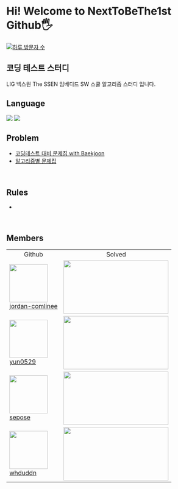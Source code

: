 # Hi! Welcome to NextToBeThe1st Github🖐️
[![하루 방문자 수](https://hits.seeyoufarm.com/api/count/incr/badge.svg?url=https://github.com/NextToBeThe1st)](https://github.com/tony9402/baekjoon)

## 코딩 테스트 스터디
LIG 넥스원 The SSEN 임베디드 SW 스쿨 알고리즘 스터디 입니다.

## Language
<img src="https://img.shields.io/badge/C-A8B9CC?style=for-the-badge&logo=C&logoColor=white"/> <img src="https://img.shields.io/badge/C++-00599C?style=for-the-badge&logo=C%2B%2B&logoColor=white"/>

## Problem
- [코딩테스트 대비 문제집 with Baekjoon](https://github.com/tony9402/baekjoon)
- [알고리즘별 문제집](https://www.acmicpc.net/workbook/by/BaaaaaaaaaaarkingDog)
<br>

## Rules
- 

<br>

## Members
<table>
    <td align="center">Github</td>
    <td align="center">Solved</td>
    <tr>
        <td height="140px">             <a href="https://github.com/jordan-comlinee"><img height="100px" width="100px" src="https://avatars.githubusercontent.com/u/82654401?v=4https://avatars.githubusercontent.com/u/82654401?v=4"/></a>
            <br />
            <a href="https://github.com/jordan-comlinee">jordan-comlinee</a>
       </td>
        <td height="140px"> <a href="https://solved.ac/dlthdud0112"><img height="140px" width="275px" src="http://mazassumnida.wtf/api/v2/generate_badge?boj=dlthdud0112" /></a> </td>
    </tr>
    <tr>
        <td height="140px">             
            <a href="https://github.com/yun0529"><img height="100px" width="100px" src="https://avatars.githubusercontent.com/u/95463482?v=4"/></a>
            <br />
            <a href="https://github.com/yun0529">yun0529</a>
       </td>
        <td height="140px"> <a href="https://solved.ac/yun0529"><img height="140px" width="275px" src="http://mazassumnida.wtf/api/v2/generate_badge?boj=yun0529" /></a> </td>
    </tr>
    <tr>
        <td height="140px">             
            <a href="https://github.com/sepose"><img height="100px" width="100px" src="https://avatars.githubusercontent.com/u/87268767?v=4"/></a>
            <br />
            <a href="https://github.com/sepose">sepose</a>
       </td>
        <td height="140px"> <a href="https://solved.ac/Sepose"><img height="140px" width="275px" src="http://mazassumnida.wtf/api/v2/generate_badge?boj=Sepose" /></a> </td>
    </tr>
    <tr>
        <td height="140px">             
            <a href="https://github.com/whduddn"><img height="100px" width="100px" src="https://avatars.githubusercontent.com/u/163998918?v=4"/></a>
            <br />
            <a href="https://github.com/whduddn">whduddn</a>
       </td>
        <td height="140px"> <a href="https://solved.ac/id_mullo_haji"><img height="140px" width="275px" src="http://mazassumnida.wtf/api/v2/generate_badge?boj=id_mullo_haji" /></a>  </td>
    </tr>
</table>
